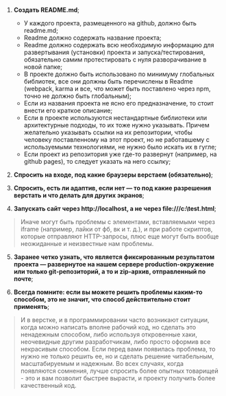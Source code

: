 1. **Создать README.md**;
    * У каждого проекта, размещенного на github, должно быть readme.md;
    * Readme должно содержать название проекта;
    * Readme должно содержать всю необходимую информацию для развертывания (установки) проекта и запуска/тестирования, обязательно самим протестировать с нуля разворачивание в новой папке;
    * В проекте должно быть использовано по минимуму глобальных библиотек, все они должны быть перечислены в Readme (webpack, karma и все, что может быть поставлено через npm, точно не должно быть глобальным);
    * Если из названия проекта не ясно его предназначение, то стоит внести его краткое описание;
    * Если в проекте используются нестандартные библиотеки или архитектурные подходы, то их тоже нужно указывать. Причем желательно указывать ссылки на их репозитории, чтобы человеку поставленному на этот проект, но не работавшему с используемыми технологиями, не нужно было искать их в гугле;
    * Если проект из репозитория уже где-то развернут (например, на github pages), то следует указать на него ссылку; 

2. **Спросить на входе, под какие браузеры верстаем (обязательно)**;

3. **Спросить, есть ли адаптив, если нет — то под какие разрешения верстать и что делать для других экранов**;

4. **Запускать сайт через http://localhost, а не через file:///c:\test.html**;
  > Иначе могут быть проблемы с элементами, вставляемыми через iframe (например, лайки от фб, вк и т. д.), и при работе скриптов, которые отправляют HTTP-запросы, плюс еще могут быть вообще неожиданные и неизвестные нам проблемы.
5. **Заранее четко узнать, что является фиксированным результатом проекта — развернутое на нашем сервере production-окружение или только git-репозиторий, а то и zip-архив, отправленный по почте**;

6. **Всегда помните: если вы можете решить проблемы каким-то способом, это не значит, что способ действительно стоит применять**;
  > И в верстке, и в программировании часто возникают ситуации, когда можно написать вполне рабочий код, но сделать это ненадежным способом, либо используя откровенные хаки, неочевидные другим разработчикам, либо просто оформив все некрасивым способом. Если перед вами появилась проблема, то нужно не только решить ее, но и сделать решение читабельным, масштабируемым и надежным. Во всех случаях, когда появляются сомнения, лучше спросить более опытных товарищей - это и вам позволит быстрее вырасти, и проекту получить более качественный код.

